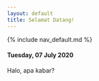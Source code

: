 ```yaml
---
layout: default
title: Selamat Datang! 
---
```

{% include nav_default.md %}

#### Tuesday, 07 July 2020
 Halo, apa kabar?
